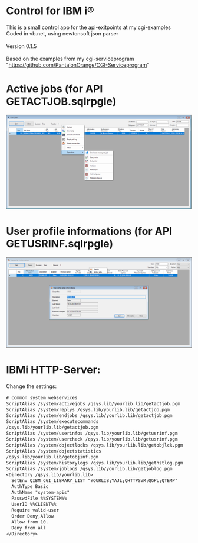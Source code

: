 # Control for IBM i®

This is a small control app for the api-exitpoints at my cgi-examples<br>
Coded in vb.net, using newtonsoft json parser<br><br>
Version 0.1.5<br><br>
Based on the examples from my cgi-serviceprogram "https://github.com/PantalonOrange/CGI-Serviceprogram"

# Active jobs (for API GETACTJOB.sqlrpgle)
![activejobs](https://github.com/PantalonOrange/Control-for-IBM-i/blob/main/actjob.PNG)


# User profile informations (for API GETUSRINF.sqlrpgle)
![userinfos](https://github.com/PantalonOrange/Control-for-IBM-i/blob/main/usrinf.PNG)

# IBMi HTTP-Server:
Change the settings:
```
# common system webservices
ScriptAlias /system/activejobs /qsys.lib/yourlib.lib/getactjob.pgm
ScriptAlias /system/replys /qsys.lib/yourlib.lib/getactjob.pgm
ScriptAlias /system/endjobs /qsys.lib/yourlib.lib/getactjob.pgm
ScriptAlias /system/executecommands /qsys.lib/yourlib.lib/getactjob.pgm
ScriptAlias /system/userinfos /qsys.lib/yourlib.lib/getusrinf.pgm
ScriptAlias /system/usercheck /qsys.lib/yourlib.lib/getusrinf.pgm
ScriptAlias /system/objectlocks /qsys.lib/yourlib.lib/getobjlck.pgm
ScriptAlias /system/objectstatistics /qsys.lib/yourlib.lib/getobjinf.pgm
ScriptAlias /system/historylogs /qsys.lib/yourlib.lib/gethstlog.pgm
ScriptAlias /system/joblogs /qsys.lib/yourlib.lib/getjoblog.pgm
<Directory /qsys.lib/yourlib.lib>
  SetEnv QIBM_CGI_LIBRARY_LIST "YOURLIB;YAJL;QHTTPSVR;QGPL;QTEMP"
  AuthType Basic
  AuthName "system-apis"
  PasswdFile %%SYSTEM%%
  UserID %%CLIENT%%
  Require valid-user
  Order Deny,Allow
  Allow from 10.
  Deny from all
</Directory>
```